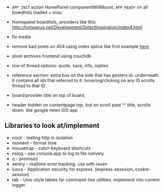 - `APP_INIT` action HomePanel componentWillMount, `APP_READY` on all boardlists loaded + misc

- Homepanel boardlists, providers like this: http://tympanus.net/Development/SelectInspiration/index4.html

- fix media

- remove bad posts on 404 using index splice like first example [here](https://facebook.github.io/react/docs/animation.html)
 
- store archives frontend using couchdb

- row of thread options: quote, save, info, replies

- reference section: extra box on the side that has posters id. underneath it contains all ids that referred to it. hovering/clicking on any ID scrolls thread to that ID

- board/provider title on top of board. 
- header hidden on contentpage top, but on scroll past ^^ title, scrolls down. like google news iOS app

## Libraries to look at/implement
- nock - testing http in isolation
- moment - format time
- mousetrap - catch keyboard shortcuts
- nslog - use console.app to log to file natively
- q - promises
- sentry - realtime error tracking. use with raven
- lusca - Application security for express. (express-sessoion, cookie-session)
- tab - Unix-style tables for command-line utilities. implement into current logger 

